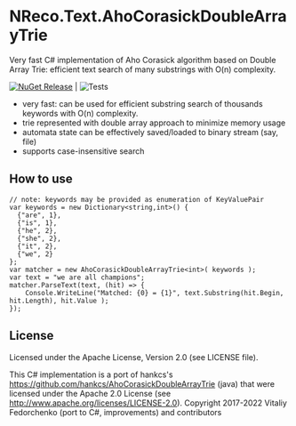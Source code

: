 # NReco.Text.AhoCorasickDoubleArrayTrie
Very fast C# implementation of Aho Corasick algorithm based on Double Array Trie: efficient text search of many substrings with O(n) complexity.

[![NuGet Release](https://img.shields.io/nuget/v/NReco.Text.AhoCorasickDoubleArrayTrie.svg)](https://www.nuget.org/packages/NReco.Text.AhoCorasickDoubleArrayTrie/) | ![Tests](https://github.com/nreco/AhoCorasickDoubleArrayTrie/actions/workflows/dotnet-test.yml/badge.svg)


* very fast: can be used for efficient substring search of thousands keywords with O(n) complexity.
* trie represented with double array approach to minimize memory usage
* automata state can be effectively saved/loaded to binary stream (say, file)
* supports case-insensitive search

## How to use
```
// note: keywords may be provided as enumeration of KeyValuePair
var keywords = new Dictionary<string,int>() {
  {"are", 1},
  {"is", 1},
  {"he", 2},
  {"she", 2},
  {"it", 2},
  {"we", 2}
};
var matcher = new AhoCorasickDoubleArrayTrie<int>( keywords );
var text = "we are all champions";
matcher.ParseText(text, (hit) => {
	Console.WriteLine("Matched: {0} = {1}", text.Substring(hit.Begin, hit.Length), hit.Value );
});
```

## License
Licensed under the Apache License, Version 2.0 (see LICENSE file).

This C# implementation is a port of hankcs's https://github.com/hankcs/AhoCorasickDoubleArrayTrie (java) that were licensed under the Apache 2.0 License (see http://www.apache.org/licenses/LICENSE-2.0).
Copyright 2017-2022 Vitaliy Fedorchenko (port to C#, improvements) and contributors
